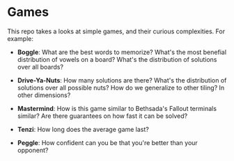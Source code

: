# Games

This repo takes a looks at simple games, and their curious complexities. For
example:

- **Boggle**: What are the best words to memorize? What's the most benefial
  distribution of vowels on a board? What's the distribution of solutions over
  all boards?

- **Drive-Ya-Nuts**: How many solutions are there? What's the distribution of
  solutions over all possible nuts? How do we generalize to other tiling? In
  other dimensions?

- **Mastermind**: How is this game similar to Bethsada's Fallout terminals
  similar? Are there guarantees on how fast it can be solved?

- **Tenzi**: How long does the average game last?

- **Peggle**: How confident can you be that you're better than your opponent?
